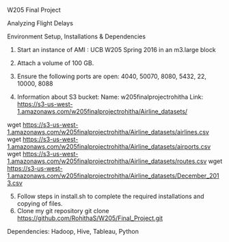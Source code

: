 W205 Final Project 

Analyzing Flight Delays

Environment Setup, Installations & Dependencies

1) Start an instance of AMI : UCB W205 Spring 2016 in an m3.large block
2) Attach a volume of 100 GB.
3) Ensure the following ports are open: 4040, 50070, 8080, 5432, 22, 10000, 8088

4) Information about S3 bucket:
Name: w205finalprojectrohitha
Link: https://s3-us-west-1.amazonaws.com/w205finalprojectrohitha/Airline_datasets/

wget https://s3-us-west-1.amazonaws.com/w205finalprojectrohitha/Airline_datasets/airlines.csv
wget https://s3-us-west-1.amazonaws.com/w205finalprojectrohitha/Airline_datasets/airports.csv
wget https://s3-us-west-1.amazonaws.com/w205finalprojectrohitha/Airline_datasets/routes.csv
wget https://s3-us-west-1.amazonaws.com/w205finalprojectrohitha/Airline_datasets/December_2013.csv


5) Follow steps in install.sh to complete the required installations and copying of files.
6) Clone my git repository
git clone https://github.com/RohithaS/W205/Final_Project.git


Dependencies:
Hadoop, Hive, Tableau, Python
